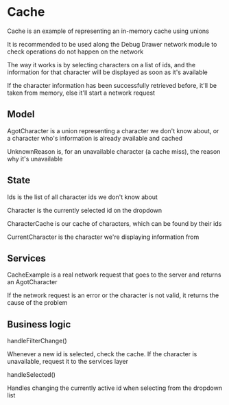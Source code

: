 # Cache

Cache is an example of representing an in-memory cache using unions

It is recommended to be used along the Debug Drawer network module to check operations do not happen on the network

The way it works is by selecting characters on a list of ids, and the information for that character will be displayed as soon as it's available

If the character information has been successfully retrieved before, it'll be taken from memory, else it'll start a network request

## Model

AgotCharacter is a union representing a character we don't know about, or a character who's information is already available and cached

UnknownReason is, for an unavailable character (a cache miss), the reason why it's unavailable

## State

Ids is the list of all character ids we don't know about

Character is the currently selected id on the dropdown

CharacterCache is our cache of characters, which can be found by their ids

CurrentCharacter is the character we're displaying information from

## Services

CacheExample is a real network request that goes to the server and returns an AgotCharacter

If the network request is an error or the character is not valid, it returns the cause of the problem

## Business logic

handleFilterChange()

Whenever a new id is selected, check the cache. If the character is unavailable, request it to the services layer

handleSelected()

Handles changing the currently active id when selecting from the dropdown list